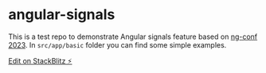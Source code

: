 # angular-signals

This is a test repo to demonstrate Angular signals feature based on [ng-conf 2023](bit.ly/ngconf2023). In `src/app/basic` folder you can find some simple examples.

[Edit on StackBlitz ⚡️](https://stackblitz.com/edit/stackblitz-starters-bfru21)
